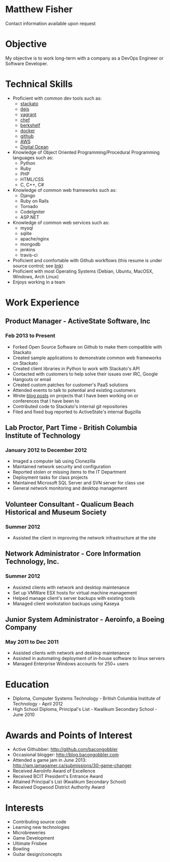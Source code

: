 Matthew Fisher
==============

Contact information available upon request

# Objective

My objective is to work long-term with a company as a DevOps Engineer or Software Developer.

# Technical Skills

* Proficient with common dev tools such as:
    * [stackato](http://www.activestate.com/stackato)
    * [deis](http://deis.io)
    * [vagrant](http://www.vagrantup.com/)
    * [chef](http://www.opscode.com/)
    * [berkshelf](http://berkshelf.com/)
    * [docker](http://www.docker.io/)
    * [github](https://github.com/bacongobbler)
    * [AWS](http://aws.amazon.com/)
    * [Digital Ocean](https://www.digitalocean.com/)
* Knowledge of Object Oriented Programming/Procedural Programming languages such as:
    * Python
    * Ruby
    * PHP
    * HTML/CSS
    * C, C++, C#
* Knowledge of common web frameworks such as:
    * Django
    * Ruby on Rails
    * Tornado
    * CodeIgniter
    * ASP.NET
* Knowledge of common web services such as:
    * mysql
    * sqlite
    * apache/nginx
    * mongodb
    * jenkins
    * travis-ci
* Proficient and comfortable with Github workflows (this resume is under source control; see [link](https://github.com/bacongobbler/portfolio))
* Proficient with most Operating Systems (Debian, Ubuntu, MacOSX, Windows, Arch Linux)
* Enjoys working in a team

# Work Experience

## Product Manager - ActiveState Software, Inc
### Feb 2013 to Present

* Forked Open Source Software on Github to make them compatible with Stackato
* Created sample applications to demonstrate common web frameworks on Stackato
* Created client libraries in Python to work with Stackato's API
* Contacted with customers to help solve their issues over IRC, Google Hangouts or email
* Created custom patches for customer's PaaS solutions
* Attended events to talk to potential and existing customers
* Wrote [blog posts](http://www.activestate.com/blog/authors/matthewf) on projects that I have been working on or conferences that I have been to
* Contributed code to Stackato's internal git repositories
* Filed and fixed bug reported to ActiveState's internal Bugzilla

## Lab Proctor, Part Time - British Columbia Institute of Technology
### January 2012 to December 2012

* Imaged a computer lab using Clonezilla
* Maintained network security and configuration
* Reported stolen or missing items to the IT Department
* Deployment tasks for class projects
* Maintained Microsoft SQL Server and SVN server for class use
* General network monitoring and desktop management

## Volunteer Consultant - Qualicum Beach Historical and Museum Society
### Summer 2012

* Assisted the client in improving the network infrastructure at the site

## Network Administrator - Core Information Technology, Inc.
### Summer 2012

* Assisted clients with network and desktop maintenance
* Set up VMWare ESX hosts for virtual machine management
* Helped manage client's server backups with existing tools
* Managed client workstation backups using Kaseya

## Junior System Administrator - Aeroinfo, a Boeing Company
### May 2011 to Dec 2011

* Assisted clients with network and desktop maintenance
* Assisted in automating deployment of in-house software to linux servers
* Managed Enterprise Windows accounts for 250+ users

# Education

* Diploma, Computer Systems Technology - British Columbia Institute of Technology - April 2012
* High School Diploma, Principal's List - Kwalikum Secondary School - June 2010

# Awards and Points of Interest

* Active Githubber: http://github.com/bacongobbler
* Occasional blogger: http://blog.bacongobbler.com
* Attended a game jam in June 2013: http://jam.iamagamer.ca/submissions/30-game-changer
* Received AeroInfo Award of Excellence
* Received BCIT President's Entrance Award
* Attained Principal's List (Kwalikum Secondary School)
* Received Dogwood District Authority Award

# Interests

* Contributing source code
* Learning new technologies
* Microbreweries
* Game Development
* Ultimate Frisbee
* Bowling
* Guitar design/concepts

